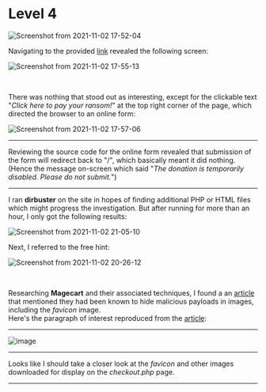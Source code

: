 # Level 4

![Screenshot from 2021-11-02 17-52-04](https://user-images.githubusercontent.com/82754379/139824818-c7957527-ed20-4a2d-bfc5-345324f3b95f.png)

Navigating to the provided [link](http://wp6p6avs8yncf6wuvdwnpq8lfdhyjjds.ctf.sg:14719) revealed the following screen:

![Screenshot from 2021-11-02 17-55-13](https://user-images.githubusercontent.com/82754379/139825132-32d52c82-38b6-4dff-a21e-9af60b13d8d2.png)

<br>

There was nothing that stood out as interesting, except for the clickable text "*Click here to pay your ransom!*" at the top right corner of the page, which directed the browser to an online form:

![Screenshot from 2021-11-02 17-57-06](https://user-images.githubusercontent.com/82754379/139825417-c48f6893-f30b-4e14-b4a4-953f9dc73eb5.png)

---

Reviewing the source code for the online form revealed that submission of the form will redirect back to "/", which basically meant it did nothing. 
(Hence the message on-screen which said "*The donation is temporarily disabled. Please do not submit.*") <br>

---

I ran **dirbuster** on the site in hopes of finding additional PHP or HTML files which might progress the investigation. But after running for more than an hour, I only got the following results:

![Screenshot from 2021-11-02 21-05-10](https://user-images.githubusercontent.com/82754379/139853231-04c68ff0-92e8-4cd8-87c3-a035ca10e185.png)

Next, I referred to the free hint:

![Screenshot from 2021-11-02 20-26-12](https://user-images.githubusercontent.com/82754379/139853304-908ebc8d-1f0f-47f5-a588-f1a3febeecba.png)

<br>

Researching **Magecart** and their associated techniques, I found a an [article](https://www.darkreading.com/attacks-breaches/magecart-how-its-attack-techniques-evolved) that mentioned they had been known to hide malicious payloads in images, including the *favicon* image. <br>
Here's the paragraph of interest reproduced from the [article](https://www.darkreading.com/attacks-breaches/magecart-how-its-attack-techniques-evolved):

---

![image](https://user-images.githubusercontent.com/82754379/139856360-6d37886a-31c0-4cbe-9064-d0ea63f78260.png)

---

Looks like I should take a closer look at the _favicon_ and other images downloaded for display on the _checkout.php_ page.
___





